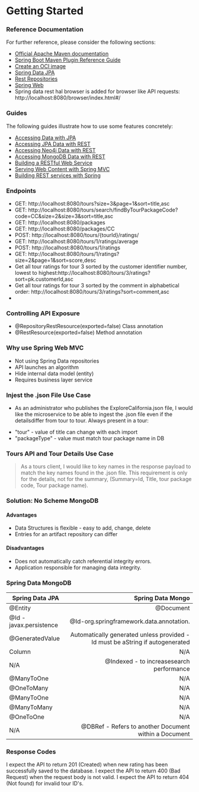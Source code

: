 # Getting Started

### Reference Documentation

For further reference, please consider the following sections:

* [Official Apache Maven documentation](https://maven.apache.org/guides/index.html)
* [Spring Boot Maven Plugin Reference Guide](https://docs.spring.io/spring-boot/docs/2.7.0/maven-plugin/reference/html/)
* [Create an OCI image](https://docs.spring.io/spring-boot/docs/2.7.0/maven-plugin/reference/html/#build-image)
* [Spring Data JPA](https://docs.spring.io/spring-boot/docs/2.7.0/reference/htmlsingle/#data.sql.jpa-and-spring-data)
* [Rest Repositories](https://docs.spring.io/spring-boot/docs/2.7.0/reference/htmlsingle/#howto.data-access.exposing-spring-data-repositories-as-rest)
* [Spring Web](https://docs.spring.io/spring-boot/docs/2.7.0/reference/htmlsingle/#web)
* Spring data rest hal browser is added for browser like API requests: http://localhost:8080/browser/index.html#/

### Guides

The following guides illustrate how to use some features concretely:

* [Accessing Data with JPA](https://spring.io/guides/gs/accessing-data-jpa/)
* [Accessing JPA Data with REST](https://spring.io/guides/gs/accessing-data-rest/)
* [Accessing Neo4j Data with REST](https://spring.io/guides/gs/accessing-neo4j-data-rest/)
* [Accessing MongoDB Data with REST](https://spring.io/guides/gs/accessing-mongodb-data-rest/)
* [Building a RESTful Web Service](https://spring.io/guides/gs/rest-service/)
* [Serving Web Content with Spring MVC](https://spring.io/guides/gs/serving-web-content/)
* [Building REST services with Spring](https://spring.io/guides/tutorials/rest/)


### Endpoints
* GET: http://localhost:8080/tours?size=3&page=1&sort=title,asc 
* GET: http://localhost:8080/tours/search/findByTourPackageCode?code=CC&size=2&size=3&sort=title,asc
* GET: http://localhost:8080/packages
* GET:  http://localhost:8080/packages/CC
* POST: http://localhost:8080/tours/{tourId}/ratings/
* GET: http://localhost:8080/tours/1/ratings/average
* POST: http://localhost:8080/tours/1/ratings
* GET: http://localhost:8080/tours/1/ratings?size=2&page=1&sort=score,desc
* Get all tour ratings for tour 3 sorted by the customer identifier number, lowest to highest:http://localhost:8080/tours/3/ratings?sort=pk.customerId,asc
* Get all tour ratings for tour 3 sorted by the comment in alphabetical order: http://localhost:8080/tours/3/ratings?sort=comment,asc
*

### Controlling API Exposure
* @RepositoryRestResource(exported=false) Class annotation
* @RestResource(exported=false) Method annotation


### Why use Spring Web MVC
* Not using Spring Data repositories
* API launches an algorithm
* Hide internal data model (entity)
* Requires business layer service

### Injest the .json File Use Case
* As an administrator who publishes the ExploreCalifornia.json file, I would like the microservice to be able to ingest the .json file even if the detailsdiffer from tour to tour.
Always present in a tour:
 - "tour" - value of title can change with each import
 - "packageType" - value must match tour package name in DB

### Tours API and Tour Details Use Case
> As a tours client, I would like to key names in the response payload to match the key names found in the .json file.
> This requirement is only for the details, not for the summary, (Summary=Id, Title, tour package code, Tour package name).

### Solution: No Scheme MongoDB
#### Advantages
* Data Structures is flexible - easy to add, change, delete
* Entries for an artifact repository can differ

#### Disadvantages
* Does not automatically catch referential integrity errors.
* Application responsible for managing data integrity.

### Spring Data MongoDB
| Spring Data JPA         |                                                            Spring Data Mongo |
|-------------------------|-----------------------------------------------------------------------------:|
| @Entity                 |                                                                    @Document |
| @Id - javax.persistence |                                     @Id-org.springframework.data.annotation. |  
| @GeneratedValue         | Automatically generated unless provided -Id must be aString if autogenerated |
| Column                  |                                                                          N/A |
| N/A                     |                                     @Indexed - to increasesearch performance |
| @ManyToOne              |                                                                          N/A |
| @OneToMany              |                                                                          N/A |
| @ManyToOne              |                                                                          N/A |
| @ManyToMany             |                                                                          N/A |
| @OneToOne               |                                                                          N/A |
| N/A                     |                        @DBRef - Refers to another Document within a Document |

### Response Codes
I expect the API to return 201 (Created) when new rating has been successfully saved to the database.
I expect the API to return 400 (Bad Request) when the request body is not valid.
I expect the API to return 404 (Not found) for invalid tour ID's.






